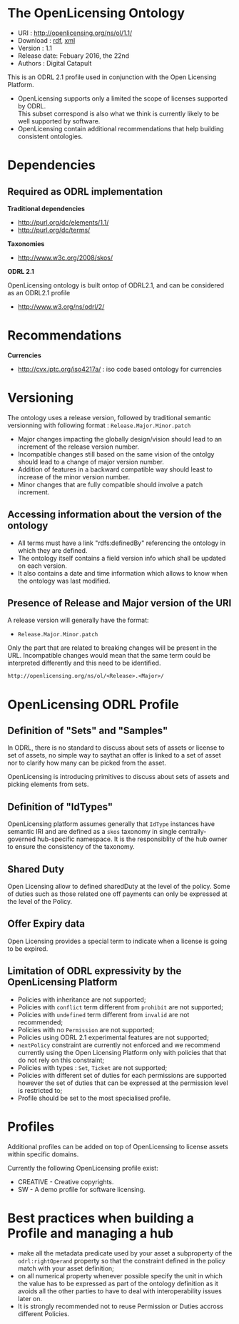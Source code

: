 The OpenLicensing Ontology
==========================

- URI : http://openlicensing.org/ns/ol/1.1/
- Download : [rdf]( http://openlicensing.org/ontologies/ol-1.1.rdf), [xml]( http://openlicensing.org/ontologies/ol-1.1.xml)
- Version : 1.1
- Release date: Febuary 2016, the 22nd
- Authors : Digital Catapult

This is an ODRL 2.1 profile used in conjunction with the Open Licensing Platform.

- OpenLicensing supports only a limited the scope of licenses supported by ODRL.  
  This subset correspond is also what we think is currently likely to be well supported by software.
- OpenLicensing contain additional recommendations that help building consistent ontologies.

Dependencies
============

Required as ODRL implementation
-------------------------------
**Traditional dependencies**

- <http://purl.org/dc/elements/1.1/>
- <http://purl.org/dc/terms/>


**Taxonomies**

- <http://www.w3c.org/2008/skos/>


**ODRL 2.1**

OpenLicensing ontology is built ontop of ODRL2.1, and can be considered as an ODRL2.1 profile

- <http://www.w3.org/ns/odrl/2/>

Recommendations
===============


**Currencies**

- <http://cvx.iptc.org/iso4217a/> : iso code based ontology for currencies


Versioning
==========

The ontology uses a release version, followed by  traditional semantic versionning with following format : `Release.Major.Minor.patch`

- Major changes impacting the globally design/vision should lead to an increment of the release version number. 
- Incompatible changes still based on the same vision of the ontolgy should lead to a change of major version number.
- Addition of features in a backward compatible way should least to increase of the minor version number.
- Minor changes that are fully compatible should involve a patch increment.

Accessing information about the version of the ontology
-------------------------------------------------------

- All terms must have a link "rdfs:definedBy" referencing the ontology in which they are defined.
- The ontology itself contains a field version info which shall be updated on each version.
- It also contains a date and time information which allows to know when the ontology was last modified.

Presence of Release and Major version of the URI 
------------------------------------------------

A release version will generally have the format:

- `Release.Major.Minor.patch`

Only the part that are related to breaking changes will be present in the URL.
Incompatible changes would mean that the same term could be interpreted differently and this need to be identified.

```
http://openlicensing.org/ns/ol/<Release>.<Major>/ 
```

OpenLicensing ODRL Profile
==========================

Definition of "Sets" and "Samples"
----------------------------------

In ODRL, there is no standard to discuss about sets of assets or license to set of assets,
no simple way  to saythat an offer is linked to a set of asset nor to clarify how many can 
be picked from the asset.

OpenLicensing is introducing primitives to discuss about sets of assets and picking elements 
from sets.


Definition of "IdTypes"
-----------------------

OpenLicensing platform assumes generally that `IdType` instances have semantic IRI and 
are defined as a `skos` taxonomy in single centrally-governed hub-specific namespace.
It is the responsiblity of the hub owner to ensure the consistency of the taxonomy.


Shared Duty
-----------

Open Licensing allow to defined sharedDuty at the level of the policy.
Some of duties such as those related one off payments can only be expressed at the level of the Policy.

Offer Expiry data
-----------------

Open Licensing provides a special term to indicate when a license is going to be expired.


Limitation of ODRL expressivity by the OpenLicensing Platform
-------------------------------------------------------------

  * Policies with inheritance are not supported;
  * Policies with `conflict` term different from `prohibit` are not supported;
  * Policies with `undefined` term different from `invalid` are not recommended;
  * Policies with no `Permission` are not supported;
  * Policies using ODRL 2.1 experimental features are not supported;
  * `nextPolicy` constraint are currently not enforced and we recommend currently using the Open Licensing Platform only with policies that 
    that do not rely on this constraint;
  * Policies with types : `Set`, `Ticket` are not supported;
  * Policies with different set of duties for each permissions are supported however the set of duties that can be expressed at the permission level 
    is restricted to;
  * Profile should be set to the most specialised profile.

Profiles                            
========
Additional profiles can be added on top of OpenLicensing to license assets within specific domains.

Currently the following OpenLicensing profile exist:

   * CREATIVE - Creative copyrights.
   * SW - A demo profile for software licensing.


Best practices when building a Profile and managing a hub
=========================================================

* make all the metadata predicate used by your asset a subproperty of the `odrl:rightOperand` property so that the constraint defined in the policy match with your asset definition;
* on all numerical property whenever possible specify the unit in which the value has to be expressed as part of the ontology definition as it avoids all the other parties to have to deal with interoperability issues later on.
* It is strongly recommended not to reuse Permission or Duties accross different Policies. 
 